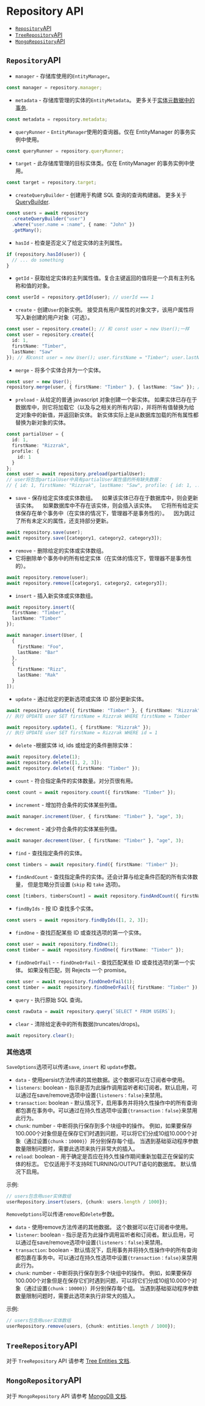# Repository API

  * [`Repository`API](#repository-api)
  * [`TreeRepository`API](#treerepository-api)
  * [`MongoRepository`API](#mongorepository-api)

## `Repository`API

- `manager` - 存储库使用的`EntityManager`。

```typescript
const manager = repository.manager;
```

- `metadata` - 存储库管理的实体的`EntityMetadata`。
  更多关于[实体元数据中的事务](./entity-metadata.md).

```typescript
const metadata = repository.metadata;
```

- `queryRunner` - `EntityManager`使用的查询器。仅在 EntityManager 的事务实例中使用。

```typescript
const queryRunner = repository.queryRunner;
```

- `target` - 此存储库管理的目标实体类。仅在 EntityManager 的事务实例中使用。

```typescript
const target = repository.target;
```

- `createQueryBuilder` - 创建用于构建 SQL 查询的查询构建器。
  更多关于[QueryBuilder](select-query-builder.md).

```typescript
const users = await repository
  .createQueryBuilder("user")
  .where("user.name = :name", { name: "John" })
  .getMany();
```

- `hasId` - 检查是否定义了给定实体的主列属性。

```typescript
if (repository.hasId(user)) {
  // ... do something
}
```

- `getId` - 获取给定实体的主列属性值。复合主键返回的值将是一个具有主列名称和值的对象。

```typescript
const userId = repository.getId(user); // userId === 1
```

- `create` - 创建`User`的新实例。 接受具有用户属性的对象文字，该用户属性将写入新创建的用户对象（可选）。

```typescript
const user = repository.create(); // 和 const user = new User();一样
const user = repository.create({
  id: 1,
  firstName: "Timber",
  lastName: "Saw"
}); // 和const user = new User(); user.firstName = "Timber"; user.lastName = "Saw";一样
```

- `merge` - 将多个实体合并为一个实体。

```typescript
const user = new User();
repository.merge(user, { firstName: "Timber" }, { lastName: "Saw" }); // 和 user.firstName = "Timber"; user.lastName = "Saw";一样
```

- `preload` - 从给定的普通 javascript 对象创建一个新实体。 如果实体已存在于数据库中，则它将加载它（以及与之相关的所有内容），并将所有值替换为给定对象中的新值，并返回新实体。 新实体实际上是从数据库加载的所有属性都替换为新对象的实体。

```typescript
const partialUser = {
  id: 1,
  firstName: "Rizzrak",
  profile: {
    id: 1
  }
};
const user = await repository.preload(partialUser);
// user将包含partialUser中具有partialUser属性值的所有缺失数据：
// { id: 1, firstName: "Rizzrak", lastName: "Saw", profile: { id: 1, ... } }
```

- `save` - 保存给定实体或实体数组。
     如果该实体已存在于数据库中，则会更新该实体。
     如果数据库中不存在该实体，则会插入该实体。
     它将所有给定实体保存在单个事务中（在实体的情况下，管理器不是事务性的）。
     因为跳过了所有未定义的属性，还支持部分更新。

```typescript
await repository.save(user);
await repository.save([category1, category2, category3]);
```

- `remove` - 删除给定的实体或实体数组。
- 它将删除单个事务中的所有给定实体（在实体的情况下，管理器不是事务性的）。

```typescript
await repository.remove(user);
await repository.remove([category1, category2, category3]);
```

- `insert` - 插入新实体或实体数组。

```typescript
await repository.insert({
  firstName: "Timber",
  lastName: "Timber"
});

await manager.insert(User, [
  {
    firstName: "Foo",
    lastName: "Bar"
  },
  {
    firstName: "Rizz",
    lastName: "Rak"
  }
]);
```

- `update` - 通过给定的更新选项或实体 ID 部分更新实体。

```typescript
await repository.update({ firstName: "Timber" }, { firstName: "Rizzrak" });
// 执行 UPDATE user SET firstName = Rizzrak WHERE firstName = Timber

await repository.update(1, { firstName: "Rizzrak" });
// 执行 UPDATE user SET firstName = Rizzrak WHERE id = 1
```

- `delete` -根据实体 id, ids 或给定的条件删除实体：

```typescript
await repository.delete(1);
await repository.delete([1, 2, 3]);
await repository.delete({ firstName: "Timber" });
```

- `count` - 符合指定条件的实体数量。对分页很有用。

```typescript
const count = await repository.count({ firstName: "Timber" });
```

- `increment` - 增加符合条件的实体某些列值。

```typescript
await manager.increment(User, { firstName: "Timber" }, "age", 3);
```

- `decrement` - 减少符合条件的实体某些列值。

```typescript
await manager.decrement(User, { firstName: "Timber" }, "age", 3);
```

- `find` - 查找指定条件的实体。

```typescript
const timbers = await repository.find({ firstName: "Timber" });
```

- `findAndCount` - 查找指定条件的实体。还会计算与给定条件匹配的所有实体数量，
  但是忽略分页设置 (`skip` 和 `take` 选项)。

```typescript
const [timbers, timbersCount] = await repository.findAndCount({ firstName: "Timber" });
```

- `findByIds` - 按 ID 查找多个实体。

```typescript
const users = await repository.findByIds([1, 2, 3]);
```

- `findOne` - 查找匹配某些 ID 或查找选项的第一个实体。

```typescript
const user = await repository.findOne(1);
const timber = await repository.findOne({ firstName: "Timber" });
```

- `findOneOrFail` - - `findOneOrFail` - 查找匹配某些 ID 或查找选项的第一个实体。 如果没有匹配，则 Rejects 一个 promise。

```typescript
const user = await repository.findOneOrFail(1);
const timber = await repository.findOneOrFail({ firstName: "Timber" });
```

- `query` - 执行原始 SQL 查询。

```typescript
const rawData = await repository.query(`SELECT * FROM USERS`);
```

- `clear` - 清除给定表中的所有数据(truncates/drops)。

```typescript
await repository.clear();
```
### 其他选项

`SaveOptions`选项可以传递`save`, `insert` 和 `update`参数。

* `data` -  使用persist方法传递的其他数据。这个数据可以在订阅者中使用。
* `listeners`: boolean - 指示是否为此操作调用监听者和订阅者。默认启用，可以通过在save/remove选项中设置`{listeners：false}`来禁用。
* `transaction`: boolean - 默认情况下，启用事务并将持久性操作中的所有查询都包裹在事务中。可以通过在持久性选项中设置`{transaction：false}`来禁用此行为。
* `chunk`: number - 中断将执行保存到多个块组中的操作。 例如，如果要保存100.000个对象但是在保存它们时遇到问题，可以将它们分成10组10.000个对象（通过设置`{chunk：10000}`）并分别保存每个组。 当遇到基础驱动程序参数数量限制问题时，需要此选项来执行非常大的插入。
* `reload`: boolean - 用于确定是否应在持久性操作期间重新加载正在保留的实体的标志。 它仅适用于不支持RETURNING/OUTPUT语句的数据库。 默认情况下启用。

示例:
```typescript
// users包含用user实体数组
userRepository.insert(users, {chunk: users.length / 1000});
```

`RemoveOptions`可以传递`remove`和`delete`参数。

* `data` - 使用remove方法传递的其他数据。 这个数据可以在订阅者中使用。
* `listener`: boolean - 指示是否为此操作调用监听者和订阅者。默认启用，可以通过在save/remove选项中设置`{listeners：false}`来禁用。
* `transaction`: boolean - 默认情况下，启用事务并将持久性操作中的所有查询都包裹在事务中。可以通过在持久性选项中设置`{transaction：false}`来禁用此行为。
* `chunk`: number - 中断将执行保存到多个块组中的操作。 例如，如果要保存100.000个对象但是在保存它们时遇到问题，可以将它们分成10组10.000个对象（通过设置`{chunk：10000}`）并分别保存每个组。 当遇到基础驱动程序参数数量限制问题时，需要此选项来执行非常大的插入。

示例:
```typescript
// users包含用user实体数组
userRepository.remove(users, {chunk: entities.length / 1000});
```

## `TreeRepository`API

对于 `TreeRepository` API 请参考 [Tree Entities 文档](./tree-entities.md#working-with-tree-entities).

## `MongoRepository`API

对于 `MongoRepository` API 请参考 [MongoDB 文档](./mongodb.md).
